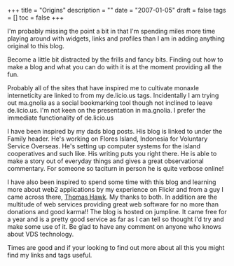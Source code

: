 +++
title = "Origins"
description = ""
date = "2007-01-05"
draft = false
tags = []
toc = false
+++

I'm probably missing the point a bit in that I'm spending miles more time playing around with widgets, links and profiles than I am in adding anything original to this blog.

Become a little bit distracted by the frills and fancy bits. Finding out how to make a blog and what you can do with it is at the moment providing all the fun.

Probably all of the sites that have inspired me to cultivate monaxle interneticity are linked to from my de.licio.us tags. Incidentally I am trying out ma.gnolia as a social bookmarking tool though not inclined to leave de.licio.us. I'm not keen on the presentation in ma.gnolia. I prefer the immediate functionality of de.licio.us

I have been inspired by my dads blog posts. His blog is linked to under the Family header. He's working on Flores Island, Indonesia for Voluntary Service Overseas. He's setting up computer systems for the island cooperatives and such like. His writing puts you right there. He is able to make a story out of everyday things and gives a great observational commentary. For someone so taciturn in person he is quite verbose online!

I have also been inspired to spend some time with this blog and learning more about web2 applications by my experience on Flickr and from a guy I came across there, [Thomas Hawk](https://thomashawk.com/). My thanks to both. In addition are the multitude of web services providing great web software for no more than donations and good karma!! The blog is hosted on jumpline. It came free for a year and is a pretty good service as far as I can tell so thought I'd try and make some use of it. Be glad to have any comment on anyone who knows about VDS technology.

Times are good and if your looking to find out more about all this you might find my links and tags useful.